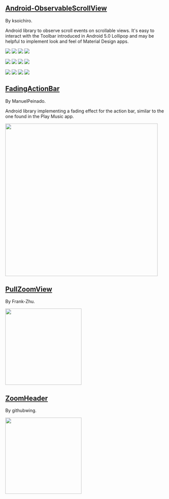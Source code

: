 
## [Android-ObservableScrollView](https://github.com/ksoichiro/Android-ObservableScrollView)

By ksoichiro.

Android library to observe scroll events on scrollable views.
It's easy to interact with the Toolbar introduced in Android 5.0 Lollipop and may be helpful to implement look and feel of Material Design apps.

![](https://raw.githubusercontent.com/ksoichiro/Android-ObservableScrollView/master/samples/images/demo12.gif)
![](https://raw.githubusercontent.com/ksoichiro/Android-ObservableScrollView/master/samples/images/demo10.gif)
![](https://raw.githubusercontent.com/ksoichiro/Android-ObservableScrollView/master/samples/images/demo11.gif)
![](https://raw.githubusercontent.com/ksoichiro/Android-ObservableScrollView/master/samples/images/demo13.gif)

![](https://raw.githubusercontent.com/ksoichiro/Android-ObservableScrollView/master/samples/images/demo1.gif)
![](https://raw.githubusercontent.com/ksoichiro/Android-ObservableScrollView/master/samples/images/demo2.gif)
![](https://raw.githubusercontent.com/ksoichiro/Android-ObservableScrollView/master/samples/images/demo3.gif)
![](https://raw.githubusercontent.com/ksoichiro/Android-ObservableScrollView/master/samples/images/demo4.gif)

![](https://raw.githubusercontent.com/ksoichiro/Android-ObservableScrollView/master/samples/images/demo5.gif)
![](https://raw.githubusercontent.com/ksoichiro/Android-ObservableScrollView/master/samples/images/demo6.gif)
![](https://raw.githubusercontent.com/ksoichiro/Android-ObservableScrollView/master/samples/images/demo7.gif)
![](https://raw.githubusercontent.com/ksoichiro/Android-ObservableScrollView/master/samples/images/demo8.gif)

## [FadingActionBar](https://github.com/ManuelPeinado/FadingActionBar)

By ManuelPeinado.

Android library implementing a fading effect for the action bar, similar to the one found in the Play Music app.

<img src="https://camo.githubusercontent.com/4fb0e40bdb047be104b2cefddee62923b8a2da37/68747470733a2f2f7261772e6769746875622e636f6d2f4d616e75656c5065696e61646f2f466164696e67416374696f6e4261722f6d61737465722f6172742f726561646d655f7069632e706e67" width="480">

## [PullZoomView](https://github.com/Frank-Zhu/PullZoomView)

By Frank-Zhu.

<img src="https://raw.githubusercontent.com/Frank-Zhu/PullZoomView/master/art/pull-to-zoom.gif" width="240">

## [ZoomHeader](https://github.com/githubwing/ZoomHeader)

By githubwing.

<img src="https://github.com/githubwing/ZoomHeader/raw/master/img.gif" width="240">



